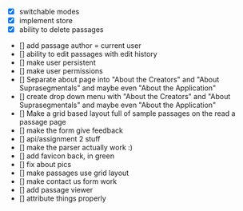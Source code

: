 - [x] switchable modes
- [x] implement store
- [x] ability to delete passages
- [] add passage author = current user
- [] ability to edit passages with edit history
- [] make user persistent
- [] make user permissions
- [] Separate about page into "About the Creators" and "About Suprasegmentals" and maybe even "About the Application"
- [] create drop down menu with "About the Creators" and "About Suprasegmentals" and maybe even "About the Application"
- [] Make a grid based layout full of sample passages on the read a passage page
- [] make the form give feedback
- [] api/assignment 2 stuff
- [] make the parser actually work :)
- [] add favicon back, in green
- [] fix about pics
- [] make passages use grid layout
- [] make contact us form work
- [] add passage viewer
- [] attribute things properly
